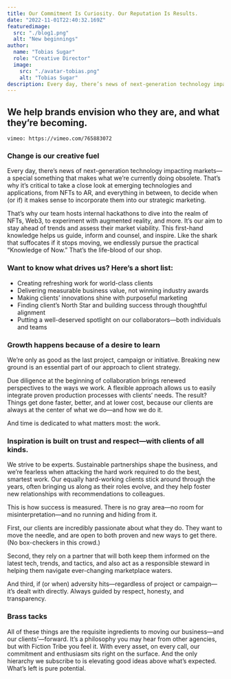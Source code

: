 ```yaml
---
title: Our Commitment Is Curiosity. Our Reputation Is Results.
date: "2022-11-01T22:40:32.169Z"
featuredimage:
  src: "./blog1.png"
  alt: "New beginnings"
author:
  name: "Tobias Sugar"
  role: "Creative Director"
  image:
    src: "./avatar-tobias.png"
    alt: "Tobias Sugar"
description: Every day, there’s news of next-generation technology impacting markets—a special something that makes what we’re currently doing obsolete. That’s why it’s critical to take a close look at emerging technologies and applications, from NFTs to AR, and everything in between, to decide when (or if) it makes sense to incorporate them into our strategic marketing.
---
```


## We help brands envision who they are, and what they’re becoming.

`vimeo: https://vimeo.com/765883072`


### Change is our creative fuel

Every day, there’s news of next-generation technology impacting markets—a special something that makes what we’re currently doing obsolete. That’s why it’s critical to take a close look at emerging technologies and applications, from NFTs to AR, and everything in between, to decide when (or if) it makes sense to incorporate them into our strategic marketing.

That’s why our team hosts internal hackathons to dive into the realm of NFTs, Web3, to experiment with augmented reality, and more. It’s our aim to stay ahead of trends and assess their market viability. This first-hand knowledge helps us guide, inform and counsel, and inspire. Like the shark that suffocates if it stops moving, we endlessly pursue the practical “Knowledge of Now.” That’s the life-blood of our shop.


### Want to know what drives us? Here’s a short list: 

- Creating refreshing work for world-class clients
- Delivering measurable business value, not winning industry awards 
- Making clients’ innovations shine with purposeful marketing 
- Finding client’s North Star and building success through thoughtful alignment
- Putting a well-deserved spotlight on our collaborators—both individuals and teams


### Growth happens because of a desire to learn

We’re only as good as the last project, campaign or initiative. Breaking new ground is an essential part of our approach to client strategy.

Due diligence at the beginning of collaboration brings renewed perspectives to the ways we work. A flexible approach allows us to easily integrate proven production processes with clients’ needs. The result? Things get done faster, better, and at lower cost, because our clients are always at the center of what we do—and how we do it. 

And time is dedicated to what matters most: the work.


### Inspiration is built on trust and respect—with clients of all kinds.

We strive to be experts. Sustainable partnerships shape the business, and we’re fearless when attacking the hard work required to do the best, smartest work. Our equally hard-working clients stick around through the years, often bringing us along as their roles evolve, and they help foster new relationships with recommendations to colleagues. 

This is how success is measured. There is no gray area—no room for misinterpretation—and no running and hiding from it.

First, our clients are incredibly passionate about what they do. They want to move the needle, and are open to both proven and new ways to get there. (No box-checkers in this crowd.) 

Second, they rely on a partner that will both keep them informed on the latest tech, trends, and tactics, and also act as a responsible steward in helping them navigate ever-changing marketplace waters. 

And third, if (or when) adversity hits—regardless of project or campaign—it’s dealt with directly. Always guided by respect, honesty, and transparency.


### Brass tacks 

All of these things are the requisite ingredients to moving our business—and our clients’—forward. It’s a philosophy you may hear from other agencies, but with Fiction Tribe you feel it. With every asset, on every call, our commitment and enthusiasm sits right on the surface. And the only hierarchy we subscribe to is elevating good ideas above what’s expected. What’s left is pure potential. 